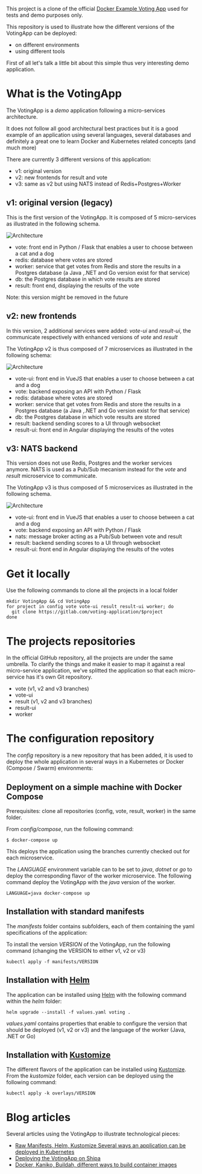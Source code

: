 This project is a clone of the official [Docker Example Voting App](https://github.com/dockersamples/example-voting-app) used for tests and demo purposes only.

This repository is used to illustrate how the different versions of the VotingApp can be deployed:
- on different environments
- using different tools

First of all let's talk a little bit about this simple thus very interesting demo application.

# What is the VotingApp

The VotingApp is a *demo* application following a micro-services architecture. 

It does not follow all good architectural best practices but it is a good example of an application using several languages, several databases and definitely a great one to learn Docker and Kubernetes related concepts (and much more)

There are currently 3 different versions of this application:
- v1: original version
- v2: new frontends for result and vote
- v3: same as v2 but using NATS instead of Redis+Postgres+Worker

## v1: original version (legacy)

This is the first version of the VotingApp. It is composed of 5 micro-services as illustrated in the following schema.

![Architecture](./picts/architecture-v1.png)

- vote: front end in Python / Flask that enables a user to choose between a cat and a dog
- redis: database where votes are stored
- worker: service that get votes from Redis and store the results in a Postgres database (a Java ,.NET and Go version exist for that service)
- db: the Postgres database in which vote results are stored
- result: front end, displaying the results of the vote

Note: this version might be removed in the future

## v2: new frontends

In this version, 2 additional services were added: *vote-ui* and *result-ui*, the communicate respectively with enhanced versions of *vote* and *result*

The VotingApp v2 is thus composed of 7 microservices as illustrated in the following schema:

![Architecture](./picts/architecture-v2.png)

- vote-ui: front end in VueJS that enables a user to choose between a cat and a dog
- vote: backend exposing an API with Python / Flask 
- redis: database where votes are stored
- worker: service that get votes from Redis and store the results in a Postgres database (a Java ,.NET and Go version exist for that service)
- db: the Postgres database in which vote results are stored
- result: backend sending scores to a UI through websocket
- result-ui: front end in Angular displaying the results of the votes

## v3: NATS backend

This version does not use Redis, Postgres and the worker services anymore. NATS is used as a Pub/Sub mecanism instead for the *vote* and *result* microservice to communicate.

The VotingApp v3 is thus composed of 5 microservices as illustrated in the following schema.

![Architecture](./picts/architecture-v3.png)

- vote-ui: front end in VueJS that enables a user to choose between a cat and a dog
- vote: backend exposing an API with Python / Flask 
- nats: message broker acting as a Pub/Sub between vote and result
- result: backend sending scores to a UI through websocket
- result-ui: front end in Angular displaying the results of the votes


# Get it locally

Use the following commands to clone all the projects in a local folder

```
mkdir VotingApp && cd VotingApp
for project in config vote vote-ui result result-ui worker; do
  git clone https://gitlab.com/voting-application/$project
done
```

# The projects repositories

In the official GitHub repository, all the projects are under the same umbrella. To clarify the things and make it easier to map it against a real micro-service application, we've splitted the application so that each micro-service has it's own Git repository.

- vote (v1, v2 and v3 branches)
- vote-ui
- result (v1, v2 and v3 branches)
- result-ui
- worker

# The configuration repository

The *config* repository is a new repository that has been added, it is used to deploy the whole application in several ways in a Kubernetes or Docker (Compose / Swarm) environments:

## Deployment on a simple machine with Docker Compose

Prerequisites: clone all repositories (config, vote, result, worker) in the same folder.

From *config/compose*, run the following command:

```
$ docker-compose up
```

This deploys the application using the branches currently checked out for each microservice.

The *LANGUAGE* environment variable can to be set to *java*, *dotnet* or *go* to deploy the corresponding flavor of the worker microservice. The following command deploy the VotingApp with the *java* version of the worker.

```
LANGUAGE=java docker-compose up
```

## Installation with standard manifests

The *manifests* folder contains subfolders, each of them containing the yaml specifications of the application:

To install the version *VERSION* of the VotingApp, run the following command (changing the VERSION to either v1, v2 or v3)

```
kubectl apply -f manifests/VERSION
```

## Installation with [Helm](https://helm.sh)

The application can be installed using [Helm](https://helm.sh) with the following command within the *helm* folder:

```
helm upgrade --install -f values.yaml voting .
```

*values.yaml* contains properties that enable to configure the version that should be deployed (v1, v2 or v3) and the language of the worker (Java, .NET or Go)

## Installation with [Kustomize](https://kustomize.io)

The different flavors of the application can be installed using [Kustomize](https://kustomize.io). From the *kustomize* folder, each version can be deployed using the following command:

```
kubectl apply -k overlays/VERSION
```

# Blog articles

Several articles using the VotingApp to illustrate technological pieces:
- [Raw Manifests, Helm, Kustomize Several ways an application can be deployed in Kubernetes](https://itnext.io/k8s-tips-manifests-helm-kustomize-12f72f878022)
- [Deploying the VotingApp on Shipa](https://itnext.io/deploying-the-votingapp-on-shipa-2af9c6097bb3)
- [Docker, Kaniko, Buildah, different ways to build container images](https://itnext.io/docker-kaniko-buildah-209abdde5f94)
